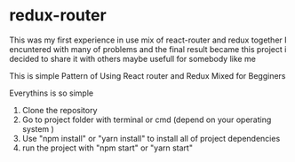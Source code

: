 # redux-router
This was my first experience in use mix of react-router and redux together
I encuntered with many of problems and the final result became this project
i decided to share it with others
maybe usefull for somebody like me

This is simple Pattern of Using React router and Redux Mixed for Begginers


Everythins is so simple
1. Clone the repository
2. Go to project folder with terminal or cmd (depend on your operating system )
3. Use "npm install" or "yarn install" to install all of project dependencies
4. run the project with "npm start" or "yarn start"
